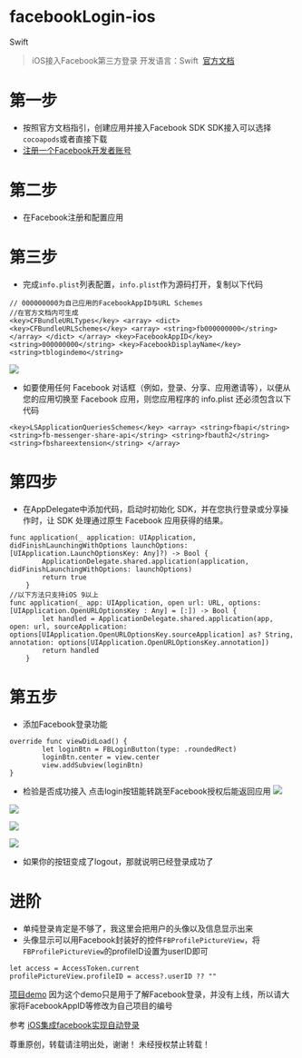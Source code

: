 # facebookLogin-ios
Swift
>iOS接入Facebook第三方登录
开发语言：Swift
 [官方文档](https://developers.facebook.com/docs/facebook-login/ios)

# 第一步
- 按照官方文档指引，创建应用并接入Facebook SDK
SDK接入可以选择`cocoapods`或者直接下载
- [注册一个Facebook开发者账号]([https://developers.facebook.com/](https://developers.facebook.com/)
)

# 第二步
- 在Facebook注册和配置应用

# 第三步
- 完成`info.plist`列表配置，`info.plist`作为源码打开，复制以下代码

```
// 000000000为自己应用的FacebookAppID与URL Schemes
//在官方文档内可生成
<key>CFBundleURLTypes</key> <array> <dict> <key>CFBundleURLSchemes</key> <array> <string>fb000000000</string> </array> </dict> </array> <key>FacebookAppID</key> <string>000000000</string> <key>FacebookDisplayName</key> <string>tblogindemo</string>
```
![](https://upload-images.jianshu.io/upload_images/13640702-528104bf43f3761e.png?imageMogr2/auto-orient/strip%7CimageView2/2/w/1240)
- 如要使用任何 Facebook 对话框（例如，登录、分享、应用邀请等），以便从您的应用切换至 Facebook 应用，则您应用程序的 info.plist 还必须包含以下代码
```
<key>LSApplicationQueriesSchemes</key> <array> <string>fbapi</string> <string>fb-messenger-share-api</string> <string>fbauth2</string> <string>fbshareextension</string> </array>
```

# 第四步
- 在AppDelegate中添加代码，启动时初始化 SDK，并在您执行登录或分享操作时，让 SDK 处理通过原生 Facebook 应用获得的结果。
```
func application(_ application: UIApplication, didFinishLaunchingWithOptions launchOptions: [UIApplication.LaunchOptionsKey: Any]?) -> Bool {
        ApplicationDelegate.shared.application(application, didFinishLaunchingWithOptions: launchOptions)
        return true
    }
//以下方法只支持iOS 9以上
func application(_ app: UIApplication, open url: URL, options: [UIApplication.OpenURLOptionsKey : Any] = [:]) -> Bool {
        let handled = ApplicationDelegate.shared.application(app, open: url, sourceApplication: options[UIApplication.OpenURLOptionsKey.sourceApplication] as? String, annotation: options[UIApplication.OpenURLOptionsKey.annotation])
        return handled
    }
```

# 第五步
- 添加Facebook登录功能
```
override func viewDidLoad() {
        let loginBtn = FBLoginButton(type: .roundedRect)
        loginBtn.center = view.center
        view.addSubview(loginBtn)
}
```
- 检验是否成功接入
点击login按钮能转跳至Facebook授权后能返回应用
![](https://upload-images.jianshu.io/upload_images/13640702-3af827fb0d321f18.jpg?imageMogr2/auto-orient/strip%7CimageView2/2/w/1240)

![](https://upload-images.jianshu.io/upload_images/13640702-114f7da89a94ed29.jpg?imageMogr2/auto-orient/strip%7CimageView2/2/w/1240)

![](https://upload-images.jianshu.io/upload_images/13640702-aeee75423183c8e6.jpg?imageMogr2/auto-orient/strip%7CimageView2/2/w/1240)

![](https://upload-images.jianshu.io/upload_images/13640702-e73070447348e5fe.jpg?imageMogr2/auto-orient/strip%7CimageView2/2/w/1240)
- 如果你的按钮变成了logout，那就说明已经登录成功了

# 进阶
- 单纯登录肯定是不够了，我这里会把用户的头像以及信息显示出来
- 头像显示可以用Facebook封装好的控件`FBProfilePictureView`，将`FBProfilePictureView`的profileID设置为userID即可
```
let access = AccessToken.current
profilePictureView.profileID = access?.userID ?? ""
```

[项目demo](https://github.com/wongkaking/facebookLogin-ios)
因为这个demo只是用于了解Facebook登录，并没有上线，所以请大家将FacebookAppID等修改为自己项目的编号

参考
[iOS集成facebook实现自动登录](https://www.jianshu.com/p/4186c54c13b1)

尊重原创，转载请注明出处，谢谢！
未经授权禁止转载！

